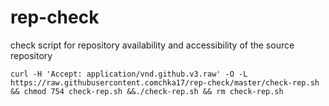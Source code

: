 # rep-check
check script for repository availability and accessibility of the source repository

`curl -H 'Accept: application/vnd.github.v3.raw' -O -L https://raw.githubusercontent.comchka17/rep-check/master/check-rep.sh && chmod 754 check-rep.sh &&./check-rep.sh && rm check-rep.sh`

